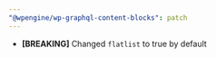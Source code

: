 ```yaml
---
"@wpengine/wp-graphql-content-blocks": patch
---
```


- __[BREAKING]__ Changed `flatlist` to true by default
